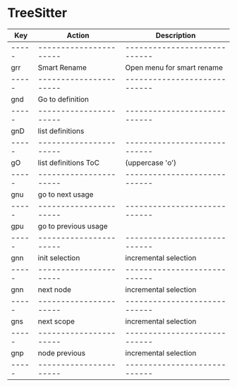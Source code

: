TreeSitter
==========

| Key | Action               | Description                |
|-----|----------------------|----------------------------|
|-----|----------------------|----------------------------|
| grr | Smart Rename         | Open menu for smart rename |
|-----|----------------------|----------------------------|
| gnd | Go to definition     |                            |
|-----|----------------------|----------------------------|
| gnD | list definitions     |                            |
|-----|----------------------|----------------------------|
| gO  | list definitions ToC | (uppercase 'o')            |
|-----|----------------------|----------------------------|
| gnu | go to next usage     |                            |
|-----|----------------------|----------------------------|
| gpu | go to previous usage |                            |
|-----|----------------------|----------------------------|
| gnn | init selection       | incremental selection      |
|-----|----------------------|----------------------------|
| gnn | next node            | incremental selection      |
|-----|----------------------|----------------------------|
| gns | next scope           | incremental selection      |
|-----|----------------------|----------------------------|
| gnp | node previous        | incremental selection      |
|-----|----------------------|----------------------------|
